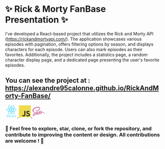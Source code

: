 # ✨ Rick & Morty FanBase Presentation ✨

I've developed a React-based project that utilizes the Rick and Morty API (https://rickandmortyapi.com/). The application showcases various episodes with pagination, offers filtering options by season, and displays characters for each episode. Users can also mark episodes as their favorites. Additionally, the project includes a statistics page, a random character display page, and a dedicated page presenting the user's favorite episodes.

## You can see the project at : https://alexandre95calonne.github.io/RickAndMorty-FanBase/

<p align="left"> <a href="https://reactjs.org/" target="_blank" rel="noreferrer"> <img src="https://raw.githubusercontent.com/devicons/devicon/master/icons/react/react-original-wordmark.svg" alt="react" width="40" height="40"/> </a> <a href="https://developer.mozilla.org/en-US/docs/Web/JavaScript" target="_blank" rel="noreferrer"> <img src="https://raw.githubusercontent.com/devicons/devicon/master/icons/javascript/javascript-original.svg" alt="javascript" width="40" height="40"/> </a> <a href="https://sass-lang.com" target="_blank" rel="noreferrer"> <img src="https://raw.githubusercontent.com/devicons/devicon/master/icons/sass/sass-original.svg" alt="sass" width="40" height="40"/> </a> </p>

### 🚀 Feel free to explore, star, clone, or fork the repository, and contribute to improving the content or design. All contributions are welcome ! 🚀
